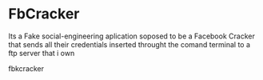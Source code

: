 # FbCracker

  Its a Fake social-engineering aplication soposed to be a Facebook Cracker that sends all their credentials
  inserted throught the comand terminal to a ftp server that i own
  
  fbkcracker
